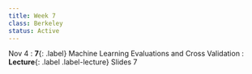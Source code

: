 ```yaml
---
title: Week 7
class: Berkeley
status: Active
---
```


 Nov 4
: **7**{: .label} Machine Learning Evaluations and Cross Validation
: **Lecture**{: .label .label-lecture} Slides 7
